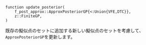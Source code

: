 ```
function update_posterior(
    f_post_approx::ApproxPosteriorGP{<:Union{VFE,DTC}},
    z::FiniteGP,
)
```

既存の擬似点のセットに追加する新しい擬似点のセットを考慮して、`ApproxPosteriorGP`を更新します。
